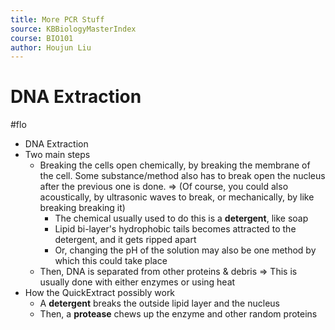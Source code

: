 ```yaml
---
title: More PCR Stuff
source: KBBiologyMasterIndex
course: BIO101
author: Houjun Liu
---
```


# DNA Extraction
#flo 

* DNA Extraction
* Two main steps
	* Breaking the cells open chemically, by breaking the membrane of the cell. Some substance/method also has to break open the nucleus after the previous one is done.
		=> (Of course, you could also acoustically, by ultrasonic waves to break, or mechanically, by like breaking breaking it)
		* The chemical usually used to do this is a **detergent**, like soap
		* Lipid bi-layer's hydrophobic tails becomes attracted to the detergent, and it gets ripped apart
		* Or, changing the pH of the solution may also be one method by which this could take place
	* Then, DNA is separated from other proteins & debris
		=> This is usually done with either enzymes or using heat 
* How the QuickExtract possibly work
	* A **detergent** breaks the outside lipid layer and the nucleus
	* Then, a **protease** chews up the enzyme and other random proteins



